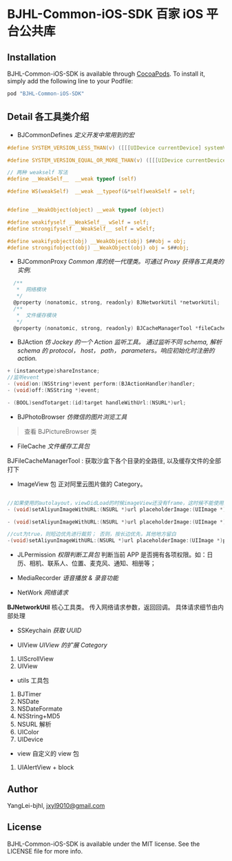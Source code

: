 # BJHL-Common-iOS-SDK 百家 iOS 平台公共库

## Installation

BJHL-Common-iOS-SDK is available through [CocoaPods](http://cocoapods.org). To install
it, simply add the following line to your Podfile:

```ruby
pod "BJHL-Common-iOS-SDK"
```

## Detail 各工具类介绍

- BJCommonDefines
*定义开发中常用到的宏*

``` c
#define SYSTEM_VERSION_LESS_THAN(v) ([[[UIDevice currentDevice] systemVersion] compare:v options:NSNumericSearch] == NSOrderedAscending)

#define SYSTEM_VERSION_EQUAL_OR_MORE_THAN(v) ([[[UIDevice currentDevice] systemVersion] compare:v options:NSNumericSearch] != NSOrderedAscending)

// 两种 weakself 写法
#define __WeakSelf__  __weak typeof (self)

#define WS(weakSelf)  __weak __typeof(&*self)weakSelf = self;


#define __WeakObject(object) __weak typeof (object)

#define weakifyself __WeakSelf__ wSelf = self;
#define strongifyself __WeakSelf__ self = wSelf;

#define weakifyobject(obj) __WeakObject(obj) $##obj = obj;
#define strongifobject(obj) __WeakObject(obj) obj = $##obj;
```

- BJCommonProxy 
*Common 库的统一代理类。可通过 Proxy 获得各工具类的实例.*

```Objective-C
  /**
   *  网络模块
   */
  @property (nonatomic, strong, readonly) BJNetworkUtil *networkUtil;
  /**
   *  文件缓存模块
   */
  @property (nonatomic, strong, readonly) BJCacheManagerTool *fileCacheManager;
```

- BJAction 
*仿 Jockey 的一个 Action 监听工具。 通过监听不同 schema, 解析 schema 的 protocol， host， path， parameters。响应初始化时注册的 action.*

```Objective-c
+ (instancetype)shareInstance;
//监听event
- (void)on:(NSString*)event perform:(BJActionHandler)handler;
- (void)off:(NSString *)event;

- (BOOL)sendTotarget:(id)target handleWithUrl:(NSURL*)url;
```

- BJPhotoBrowser *仿微信的图片浏览工具*

> 查看 BJPictureBrowser 类 

- FileCache *文件缓存工具包*

 BJFileCacheManagerTool : 获取沙盒下各个目录的全路径, 以及缓存文件的全部打下 

- ImageView 包
  正对阿里云图片做的 Category。
  
```Objective-c

//如果使用的autolayout，viewDidLoad的时候imageView还没有frame，这时候不能使用这个方法，必须手动传size进去
- (void)setAliyunImageWithURL:(NSURL *)url placeholderImage:(UIImage *)placeholder;

- (void)setAliyunImageWithURL:(NSURL *)url placeholderImage:(UIImage *)placeholder size:(CGSize)size;

//cut为true，则短边优先进行裁剪； 否则，按长边优先，其他地方留白
-(void)setAliyunImageWithURL:(NSURL *)url placeholderImage:(UIImage *)placeholder size:(CGSize)size cut:(BOOL)cut;
```


- JLPermission *权限判断工具包*
判断当前 APP 是否拥有各项权限。如：日历、相机、联系人、位置、麦克风、通知、相册等；

- MediaRecorder
*语音播放 & 录音功能*

- NetWork
*网络请求*

**BJNetworkUtil** 核心工具类。 传入网络请求参数，返回回调。 具体请求细节由内部处理

- SSKeychain
*获取 UUID*

- UIView *UIView 的扩展 Category*
1. UIScrollView
2. UIView 

- utils 工具包
1. BJTimer
2. NSDate
3. NSDateFormate
4. NSString+MD5
5. NSURL 解析
6. UIColor
7. UIDevice

- view 自定义的 view 包
1. UIAlertView + block

## Author

YangLei-bjhl, jxyl9010@gmail.com

## License

BJHL-Common-iOS-SDK is available under the MIT license. See the LICENSE file for more info.
